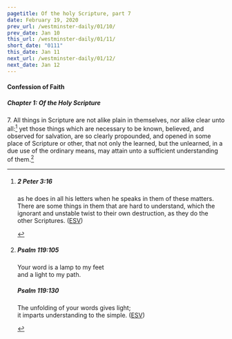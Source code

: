 ```yaml
---
pagetitle: Of the holy Scripture, part 7
date: February 19, 2020
prev_url: /westminster-daily/01/10/
prev_date: Jan 10
this_url: /westminster-daily/01/11/
short_date: "0111"
this_date: Jan 11
next_url: /westminster-daily/01/12/
next_date: Jan 12
---
```


#### Confession of Faith

##### Chapter 1: Of the Holy Scripture

7\. All things in Scripture are not alike plain in themselves, nor alike clear unto all:[^fnref:wcf1] yet those things which are necessary to be known, believed, and observed for salvation, are so clearly propounded, and opened in some place of Scripture or other, that not only the learned, but the unlearned, in a due use of the ordinary means, may attain unto a sufficient understanding of them.[^fnref:wcf2]

[^fnref:wcf1]: <div class="esv"><h5>2 Peter 3:16</h5> <div class="esv-text"><p id="p61003016.01-1">as he does in all his letters when he speaks in them of these matters. There are some things in them that are hard to understand, which the ignorant and unstable twist to their own destruction, as they do the other Scriptures.  (<a href="http://www.esv.org" class="copyright">ESV</a>)</p> </div> </div>

[^fnref:wcf2]: <div class="esv"><h5>Psalm 119:105</h5> <div class="esv-text"> <div class="block-indent"> <p class="line-group" id="p19119105.02-1">Your word is a lamp to my feet<br /> <span class="indent"></span>and a light to my path.</p> </div> </div><h5>Psalm 119:130</h5> <div class="esv-text"><div class="block-indent"> <p class="line-group" id="p19119130.01-2">The unfolding of your words gives light;<br /> <span class="indent"></span>it imparts understanding to the simple.  (<a href="http://www.esv.org" class="copyright">ESV</a>)</p> </div> </div> </div>

